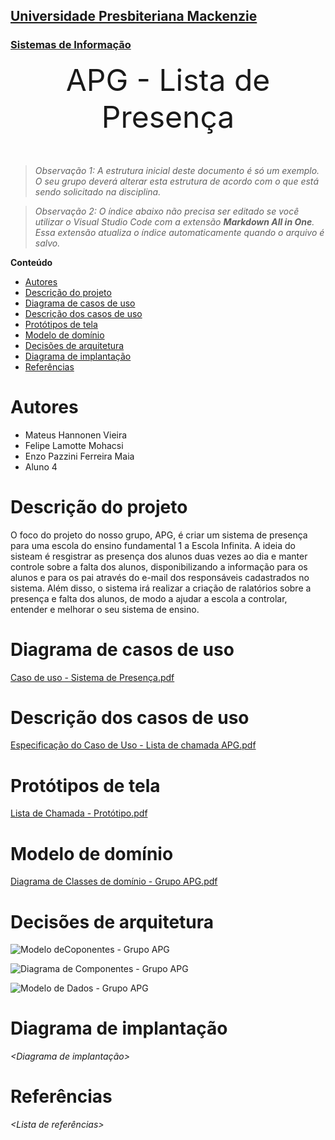 <h2><a href= "https://www.mackenzie.br">Universidade Presbiteriana Mackenzie</a></h2>
<h3><a href= "https://www.mackenzie.br/graduacao/sao-paulo-higienopolis/sistemas-de-informacao">Sistemas de Informação</a></h3>


<font size="+12"><center>
APG - Lista de Presença
</center></font>

>*Observação 1: A estrutura inicial deste documento é só um exemplo. O seu grupo deverá alterar esta estrutura de acordo com o que está sendo solicitado na disciplina.*

>*Observação 2: O índice abaixo não precisa ser editado se você utilizar o Visual Studio Code com a extensão **Markdown All in One**. Essa extensão atualiza o índice automaticamente quando o arquivo é salvo.*

**Conteúdo**

- [Autores](#autores)
- [Descrição do projeto](#descrição-do-projeto)
- [Diagrama de casos de uso](#diagrama-de-casos-de-uso)
- [Descrição dos casos de uso](#descrição-dos-casos-de-uso)
- [Protótipos de tela](#protótipos-de-tela)
- [Modelo de domínio](#modelo-de-domínio)
- [Decisões de arquitetura](#decisões-de-arquitetura)
- [Diagrama de implantação](#diagrama-de-implantação)
- [Referências](#referências)


# Autores

* Mateus Hannonen Vieira
* Felipe Lamotte Mohacsi
* Enzo Pazzini Ferreira Maia
* Aluno 4



# Descrição do projeto

O foco do projeto do nosso grupo, APG, é criar um sistema de presença para uma escola do ensino fundamental 1 a Escola Infinita. A ideia do sisteam é resgistrar as presença dos alunos duas vezes ao dia e manter controle sobre a falta dos alunos, disponibilizando a informação para os alunos e para os pai através do e-mail dos responsáveis cadastrados no sistema. Além disso, o sistema irá realizar a criação de ralatórios sobre a presença e falta dos alunos, de modo a ajudar a escola a controlar, entender e melhorar o seu sistema de ensino.

# Diagrama de casos de uso

[Caso de uso - Sistema de Presença.pdf](https://github.com/MeTets/ppads-2023s1/files/10778185/Caso.de.uso.-.Sistema.de.Presenca.pdf)

# Descrição dos casos de uso

[Especificação do Caso de Uso - Lista de chamada APG.pdf](https://github.com/MeTets/ppads-2023s1/files/10778184/Especificacao.do.Caso.de.Uso.-.Lista.de.chamada.APG.pdf)

# Protótipos de tela

[Lista de Chamada - Protótipo.pdf](https://github.com/MeTets/ppads-2023s1/files/10778186/Lista.de.Chamada.-.Prototipo.pdf)

# Modelo de domínio

[Diagrama de Classes de domínio - Grupo APG.pdf](https://github.com/MeTets/ppads-2023s1/files/10853859/Diagrama.de.Classes.de.dominio.-.Grupo.APG.pdf)

# Decisões de arquitetura

![Modelo deCoponentes - Grupo APG](https://user-images.githubusercontent.com/90905651/221999786-7df787cb-69b0-4376-8003-c42ea9811a6b.jpeg)

![Diagrama de Componentes - Grupo APG](https://user-images.githubusercontent.com/90905651/221999844-db1c4805-84f2-496d-9b2f-2f31454fe972.jpeg)

![Modelo de Dados - Grupo APG](https://user-images.githubusercontent.com/90905651/222000031-73d0bf62-69db-4a3f-bd3e-efca5ef37b4f.jpeg)


# Diagrama de implantação

*&lt;Diagrama de implantação&gt;*

# Referências

*&lt;Lista de referências&gt;*
